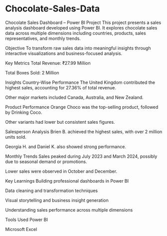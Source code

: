 # Chocolate-Sales-Data
Chocolate Sales Dashboard – Power BI Project
This project presents a sales analysis dashboard developed using Power BI. It explores chocolate sales data across multiple dimensions including countries, products, sales representatives, and monthly trends.

Objective
To transform raw sales data into meaningful insights through interactive visualizations and business-focused analysis.

Key Metrics
Total Revenue: ₹27.99 Million

Total Boxes Sold: 2 Million

Insights
Country-Wise Performance
The United Kingdom contributed the highest sales, accounting for 27.36% of total revenue.

Other major markets included Canada, Australia, and New Zealand.

Product Performance
Orange Choco was the top-selling product, followed by Drinking Coco.

Other variants had lower but consistent sales figures.

Salesperson Analysis
Brien B. achieved the highest sales, with over 2 million units sold.

Georgia H. and Daniel K. also showed strong performance.

Monthly Trends
Sales peaked during July 2023 and March 2024, possibly due to seasonal demand or promotions.

Lower sales were observed in October and December.

Key Learnings
Building professional dashboards in Power BI

Data cleaning and transformation techniques

Visual storytelling and business insight generation

Understanding sales performance across multiple dimensions

Tools Used
Power BI

Microsoft Excel
